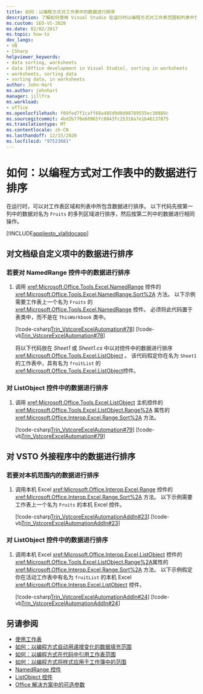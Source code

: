 ```yaml
---
title: 如何：以编程方式对工作表中的数据进行排序
description: 了解如何使用 Visual Studio 在运行时以编程方式对工作表范围和列表中包含的数据进行排序。
ms.custom: SEO-VS-2020
ms.date: 02/02/2017
ms.topic: how-to
dev_langs:
- VB
- CSharp
helpviewer_keywords:
- data sorting, worksheets
- data [Office development in Visual Studio], sorting in worksheets
- worksheets, sorting data
- sorting data, in worksheets
author: John-Hart
ms.author: johnhart
manager: jillfra
ms.workload:
- office
ms.openlocfilehash: f09fed7f1caff68a485d9d0d98789555ec30889c
ms.sourcegitcommit: 4bd2b770e60965fc0843fc25318a7e1b46137875
ms.translationtype: MT
ms.contentlocale: zh-CN
ms.lasthandoff: 12/15/2020
ms.locfileid: "97523681"
---
```

# <a name="how-to-programmatically-sort-data-in-worksheets"></a>如何：以编程方式对工作表中的数据进行排序
  在运行时，可以对工作表区域和列表中所包含数据进行排序。 以下代码先按第一列中的数据对名为 `Fruits` 的多列区域进行排序，然后按第二列中的数据进行相同操作。

 [!INCLUDE[appliesto_xlalldocapp](../vsto/includes/appliesto-xlalldocapp-md.md)]

## <a name="sort-data-in-a-document-level-customization"></a>对文档级自定义项中的数据进行排序

### <a name="to-sort-data-in-a-namedrange-control"></a>若要对 NamedRange 控件中的数据进行排序

1. 调用 <xref:Microsoft.Office.Tools.Excel.NamedRange> 控件的 <xref:Microsoft.Office.Tools.Excel.NamedRange.Sort%2A> 方法。 以下示例需要工作表上一个名为 `Fruits` 的 <xref:Microsoft.Office.Tools.Excel.NamedRange> 控件。 必须将此代码置于表类中，而不是在 `ThisWorkbook` 类中。

    [!code-csharp[Trin_VstcoreExcelAutomation#78](../vsto/codesnippet/CSharp/Trin_VstcoreExcelAutomationCS/Sheet1.cs#78)]
    [!code-vb[Trin_VstcoreExcelAutomation#78](../vsto/codesnippet/VisualBasic/Trin_VstcoreExcelAutomation/Sheet1.vb#78)]

   将以下代码放在 *Sheet1* 或 *Sheet1.cs* 中以对控件中的数据进行排序 <xref:Microsoft.Office.Tools.Excel.ListObject> 。 该代码假定你在名为 `Sheet1` 的工作表中，具有名为 `fruitList` 的 <xref:Microsoft.Office.Tools.Excel.ListObject>控件。

### <a name="to-sort-data-in-a-listobject-control"></a>对 ListObject 控件中的数据进行排序

1. 调用 <xref:Microsoft.Office.Tools.Excel.ListObject> 主机控件的 <xref:Microsoft.Office.Tools.Excel.ListObject.Range%2A> 属性的 <xref:Microsoft.Office.Interop.Excel.Range.Sort%2A> 方法。

     [!code-csharp[Trin_VstcoreExcelAutomation#79](../vsto/codesnippet/CSharp/Trin_VstcoreExcelAutomationCS/Sheet1.cs#79)]
     [!code-vb[Trin_VstcoreExcelAutomation#79](../vsto/codesnippet/VisualBasic/Trin_VstcoreExcelAutomation/Sheet1.vb#79)]

## <a name="sort-data-in-a-vsto-add-in"></a>对 VSTO 外接程序中的数据进行排序

### <a name="to-sort-data-in-a-native-range"></a>若要对本机范围内的数据进行排序

1. 调用本机 Excel <xref:Microsoft.Office.Interop.Excel.Range> 控件的 <xref:Microsoft.Office.Interop.Excel.Range.Sort%2A> 方法。 以下示例需要工作表上一个名为 `Fruits` 的本机 Excel 控件。

     [!code-csharp[Trin_VstcoreExcelAutomationAddIn#23](../vsto/codesnippet/CSharp/trin_vstcoreexcelautomationaddin/ThisAddIn.cs#23)]
     [!code-vb[Trin_VstcoreExcelAutomationAddIn#23](../vsto/codesnippet/VisualBasic/trin_vstcoreexcelautomationaddin/ThisAddIn.vb#23)]

### <a name="to-sort-data-in-a-listobject-control"></a>对 ListObject 控件中的数据进行排序

1. 调用本机 Excel <xref:Microsoft.Office.Interop.Excel.ListObject> 控件的 <xref:Microsoft.Office.Tools.Excel.ListObject.Range%2A>属性的 <xref:Microsoft.Office.Interop.Excel.Range.Sort%2A> 方法。 以下示例假定你在活动工作表中有名为 `fruitList` 的本机 Excel <xref:Microsoft.Office.Interop.Excel.ListObject> 控件。

     [!code-csharp[Trin_VstcoreExcelAutomationAddIn#24](../vsto/codesnippet/CSharp/trin_vstcoreexcelautomationaddin/ThisAddIn.cs#24)]
     [!code-vb[Trin_VstcoreExcelAutomationAddIn#24](../vsto/codesnippet/VisualBasic/trin_vstcoreexcelautomationaddin/ThisAddIn.vb#24)]

## <a name="see-also"></a>另请参阅
- [使用工作表](../vsto/working-with-worksheets.md)
- [如何：以编程方式自动用递增变化的数据填充范围](../vsto/how-to-programmatically-automatically-fill-ranges-with-incrementally-changing-data.md)
- [如何：以编程方式在代码中引用工作表范围](../vsto/how-to-programmatically-refer-to-worksheet-ranges-in-code.md)
- [如何：以编程方式将样式应用于工作簿中的范围](../vsto/how-to-programmatically-apply-styles-to-ranges-in-workbooks.md)
- [NamedRange 控件](../vsto/namedrange-control.md)
- [ListObject 控件](../vsto/listobject-control.md)
- [Office 解决方案中的可选参数](../vsto/optional-parameters-in-office-solutions.md)
